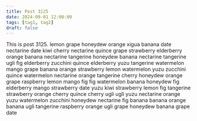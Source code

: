```yaml
---
title: Post 3125
date: 2024-09-01 12:00:00
tags: [tag1, tag2]
draft: false
---
```

This is post 3125.
lemon
grape
honeydew
orange
xigua
banana
date
nectarine
date
kiwi
cherry
nectarine
quince
grape
strawberry
elderberry
orange
banana
nectarine
tangerine
honeydew
banana
nectarine
tangerine
ugli
fig
elderberry
zucchini
quince
elderberry
yuzu
tangerine
watermelon
mango
grape
banana
orange
strawberry
lemon
watermelon
yuzu
zucchini
quince
watermelon
nectarine
orange
tangerine
cherry
honeydew
orange
grape
raspberry
lemon
mango
fig
fig
watermelon
banana
honeydew
fig
elderberry
mango
strawberry
date
yuzu
kiwi
strawberry
lemon
fig
tangerine
strawberry
orange
cherry
quince
cherry
ugli
ugli
yuzu
nectarine
orange
yuzu
watermelon
zucchini
honeydew
nectarine
fig
banana
banana
orange
banana
ugli
tangerine
raspberry
orange
ugli
grape
honeydew
banana
grape
date
